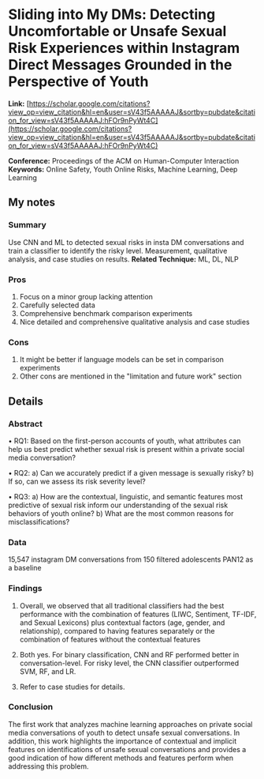 # Sliding into My DMs: Detecting Uncomfortable or Unsafe Sexual Risk Experiences within Instagram Direct Messages Grounded in the Perspective of Youth 


**Link:** [https://scholar.google.com/citations?view_op=view_citation&hl=en&user=sV43f5AAAAAJ&sortby=pubdate&citation_for_view=sV43f5AAAAAJ:hFOr9nPyWt4C](https://scholar.google.com/citations?view_op=view_citation&hl=en&user=sV43f5AAAAAJ&sortby=pubdate&citation_for_view=sV43f5AAAAAJ:hFOr9nPyWt4C)


**Conference:** Proceedings of the ACM on Human-Computer Interaction
**Keywords:** Online Safety, Youth Online Risks, Machine Learning, Deep Learning


## My notes
### Summary
Use CNN and ML to detected sexual risks in insta DM conversations and train a classifier to identify the risky level. Measurement, qualitative analysis, and case studies on results.
**Related Technique:** ML, DL, NLP

### Pros
1. Focus on a minor group lacking attention
2. Carefully selected data
3. Comprehensive benchmark comparison experiments
4. Nice detailed and comprehensive qualitative analysis and case studies

### Cons
1. It might be better if language models can be set in comparison experiments
2. Other cons are mentioned in the "limitation and future work" section

## Details
### Abstract
• RQ1: Based on the first-person accounts of youth, what attributes can help us best predict
whether sexual risk is present within a private social media conversation?

• RQ2: a) Can we accurately predict if a given message is sexually risky? b) If so, can we assess
its risk severity level?

• RQ3: a) How are the contextual, linguistic, and semantic features most predictive of sexual risk
inform our understanding of the sexual risk behaviors of youth online? b) What are the most
common reasons for misclassifications?

### Data
15,547 instagram DM conversations from 150 filtered adolescents
PAN12 as a baseline

### Findings
1.  Overall, we observed that all traditional classifiers had the best performance with the combination of features (LIWC, Sentiment, TF-IDF, and Sexual Lexicons) plus contextual factors (age, gender, and relationship), compared to having features separately or the combination of features without the contextual features

2. Both yes. For binary classification, CNN and RF performed better in conversation-level. For risky level, the CNN classifier outperformed SVM, RF, and LR.

3. Refer to case studies for details.




### Conclusion
The first work that analyzes machine learning approaches on private social media conversations of youth to detect unsafe sexual conversations. In addition, this work highlights the importance of contextual and implicit features on identifications of unsafe sexual conversations and provides a good indication of how different methods and features perform when addressing this problem. 